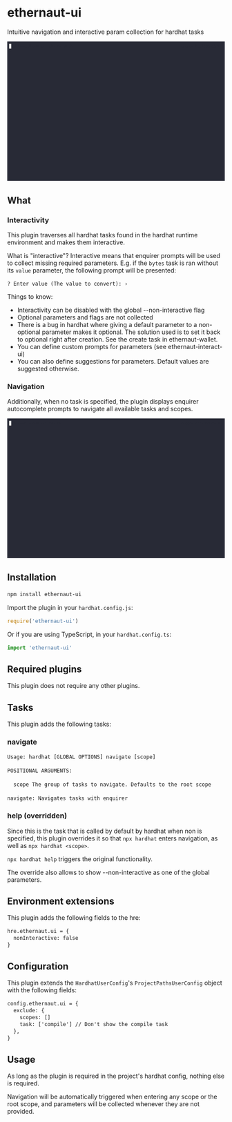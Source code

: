 # ethernaut-ui

Intuitive navigation and interactive param collection for hardhat tasks

![Navigation](../../demos/interactive.gif)

## What

### Interactivity

This plugin traverses all hardhat tasks found in the hardhat runtime environment and makes them interactive.

What is "interactive"? Interactive means that enquirer prompts will be used to collect missing required parameters. E.g. if the `bytes` task is ran without its `value` parameter, the following prompt will be presented:

```
? Enter value (The value to convert): ›
```

Things to know:

- Interactivity can be disabled with the global --non-interactive flag
- Optional parameters and flags are not collected
- There is a bug in hardhat where giving a default parameter to a non-optional parameter makes it optional. The solution used is to set it back to optional right after creation. See the create task in ethernaut-wallet.
- You can define custom prompts for parameters (see ethernaut-interact-ui)
- You can also define suggestions for parameters. Default values are suggested otherwise.

### Navigation

Additionally, when no task is specified, the plugin displays enquirer autocomplete prompts to navigate all available tasks and scopes.

![Navigation](../../demos/nav.gif)

## Installation

```bash
npm install ethernaut-ui
```

Import the plugin in your `hardhat.config.js`:

```js
require('ethernaut-ui')
```

Or if you are using TypeScript, in your `hardhat.config.ts`:

```ts
import 'ethernaut-ui'
```

## Required plugins

This plugin does not require any other plugins.

## Tasks

This plugin adds the following tasks:

### navigate

```
Usage: hardhat [GLOBAL OPTIONS] navigate [scope]

POSITIONAL ARGUMENTS:

  scope The group of tasks to navigate. Defaults to the root scope

navigate: Navigates tasks with enquirer
```

### help (overridden)

Since this is the task that is called by default by hardhat when non is specified, this plugin overrides it so that `npx hardhat` enters navigation, as well as `npx hardhat <scope>`.

`npx hardhat help` triggers the original functionality.

The override also allows to show --non-interactive as one of the global parameters.

## Environment extensions

This plugin adds the following fields to the hre:

```
hre.ethernaut.ui = {
  nonInteractive: false
}
```

## Configuration

This plugin extends the `HardhatUserConfig`'s `ProjectPathsUserConfig` object with the following fields:

```
config.ethernaut.ui = {
  exclude: {
    scopes: []
    task: ['compile'] // Don't show the compile task
  },
}
```

## Usage

As long as the plugin is required in the project's hardhat config, nothing else is required.

Navigation will be automatically triggered when entering any scope or the root scope, and parameters will be collected whenever they are not provided.
